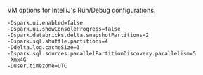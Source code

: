 VM options for IntelliJ's Run/Debug configurations.

```
-Dspark.ui.enabled=false
-Dspark.ui.showConsoleProgress=false
-Dspark.databricks.delta.snapshotPartitions=2
-Dspark.sql.shuffle.partitions=4
-Ddelta.log.cacheSize=3
-Dspark.sql.sources.parallelPartitionDiscovery.parallelism=5
-Xmx4G
-Duser.timezone=UTC
```
